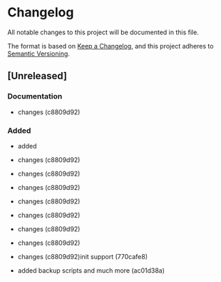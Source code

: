 # Changelog

All notable changes to this project will be documented in this file.

The format is based on [Keep a Changelog](https://keepachangelog.com/en/1.0.0/),
and this project adheres to [Semantic Versioning](https://semver.org/spec/v2.0.0.html).

## [Unreleased]


### Documentation

- changes (c8809d92)

### Added

- added 
- changes (c8809d92)
- changes (c8809d92)
- changes (c8809d92)
- changes (c8809d92)
- changes (c8809d92)
- changes (c8809d92)
- changes (c8809d92)
- changes (c8809d92)init support (770cafe8)

- added backup scripts and much more (ac01d38a)